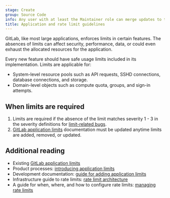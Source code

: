```yaml
---
stage: Create
group: Source Code
info: Any user with at least the Maintainer role can merge updates to this content. For details, see https://docs.gitlab.com/development/development_processes/#development-guidelines-review.
title: Application and rate limit guidelines
---
```


GitLab, like most large applications, enforces limits in certain features.
The absences of limits can affect security, performance, data, or could even
exhaust the allocated resources for the application.

Every new feature should have safe usage limits included in its implementation.
Limits are applicable for:

- System-level resource pools such as API requests, SSHD connections, database connections, and storage.
- Domain-level objects such as compute quota, groups, and sign-in attempts.

## When limits are required

1. Limits are required if the absence of the limit matches severity 1 - 3 in the severity definitions for [limit-related bugs](https://handbook.gitlab.com/handbook/engineering/infrastructure/engineering-productivity/issue-triage/#limit-related-bugs).
1. [GitLab application limits](../../administration/instance_limits.md) documentation must be updated anytime limits are added, removed, or updated.

## Additional reading

- Existing [GitLab application limits](../../administration/instance_limits.md)
- Product processes: [introducing application limits](https://handbook.gitlab.com/handbook/product/product-processes/#introducing-application-limits)
- Development documentation: [guide for adding application limits](../application_limits.md)
- Infrastructure guide to rate limits: [rate limit architecture](https://handbook.gitlab.com/handbook/engineering/infrastructure/rate-limiting/)
- A guide for when, where, and how to configure rate limits: [managing rate limits](https://handbook.gitlab.com/handbook/engineering/infrastructure/rate-limiting/managing-limits/)
